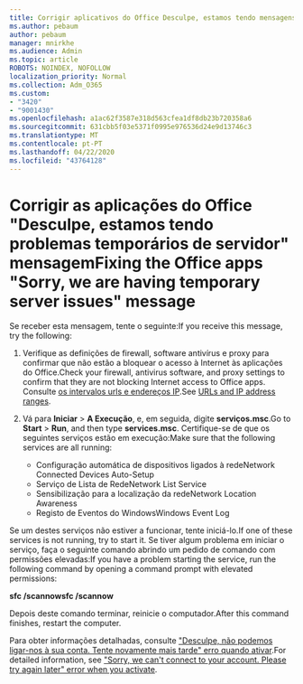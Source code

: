 ```yaml
---
title: Corrigir aplicativos do Office Desculpe, estamos tendo mensagens temporárias de problemas de servidor
ms.author: pebaum
author: pebaum
manager: mnirkhe
ms.audience: Admin
ms.topic: article
ROBOTS: NOINDEX, NOFOLLOW
localization_priority: Normal
ms.collection: Adm_O365
ms.custom:
- "3420"
- "9001430"
ms.openlocfilehash: a1ac62f3587e318d563cfea1df8db23b720358a6
ms.sourcegitcommit: 631cbb5f03e5371f0995e976536d24e9d13746c3
ms.translationtype: MT
ms.contentlocale: pt-PT
ms.lasthandoff: 04/22/2020
ms.locfileid: "43764128"
---
```

# <a name="fixing-the-office-apps-sorry-we-are-having-temporary-server-issues-message"></a><span data-ttu-id="271e7-102">Corrigir as aplicações do Office "Desculpe, estamos tendo problemas temporários de servidor" mensagem</span><span class="sxs-lookup"><span data-stu-id="271e7-102">Fixing the Office apps "Sorry, we are having temporary server issues" message</span></span>

<span data-ttu-id="271e7-103">Se receber esta mensagem, tente o seguinte:</span><span class="sxs-lookup"><span data-stu-id="271e7-103">If you receive this message, try the following:</span></span>

1. <span data-ttu-id="271e7-104">Verifique as definições de firewall, software antivírus e proxy para confirmar que não estão a bloquear o acesso à Internet às aplicações do Office.</span><span class="sxs-lookup"><span data-stu-id="271e7-104">Check your firewall, antivirus software, and proxy settings to confirm that they are not blocking Internet access to Office apps.</span></span> <span data-ttu-id="271e7-105">Consulte [os intervalos urls e endereços IP](https://docs.microsoft.com/office365/enterprise/urls-and-ip-address-ranges).</span><span class="sxs-lookup"><span data-stu-id="271e7-105">See [URLs and IP address ranges](https://docs.microsoft.com/office365/enterprise/urls-and-ip-address-ranges).</span></span>

2. <span data-ttu-id="271e7-106">Vá para **Iniciar** > **A Execução**, e, em seguida, digite **serviços.msc**.</span><span class="sxs-lookup"><span data-stu-id="271e7-106">Go to **Start** > **Run**, and then type **services.msc**.</span></span> <span data-ttu-id="271e7-107">Certifique-se de que os seguintes serviços estão em execução:</span><span class="sxs-lookup"><span data-stu-id="271e7-107">Make sure that the following services are all running:</span></span>
    - <span data-ttu-id="271e7-108">Configuração automática de dispositivos ligados à rede</span><span class="sxs-lookup"><span data-stu-id="271e7-108">Network Connected Devices Auto-Setup</span></span>
    - <span data-ttu-id="271e7-109">Serviço de Lista de Rede</span><span class="sxs-lookup"><span data-stu-id="271e7-109">Network List Service</span></span>
    - <span data-ttu-id="271e7-110">Sensibilização para a localização da rede</span><span class="sxs-lookup"><span data-stu-id="271e7-110">Network Location Awareness</span></span>
    - <span data-ttu-id="271e7-111">Registo de Eventos do Windows</span><span class="sxs-lookup"><span data-stu-id="271e7-111">Windows Event Log</span></span>

<span data-ttu-id="271e7-112">Se um destes serviços não estiver a funcionar, tente iniciá-lo.</span><span class="sxs-lookup"><span data-stu-id="271e7-112">If one of these services is not running, try to start it.</span></span> <span data-ttu-id="271e7-113">Se tiver algum problema em iniciar o serviço, faça o seguinte comando abrindo um pedido de comando com permissões elevadas:</span><span class="sxs-lookup"><span data-stu-id="271e7-113">If you have a problem starting the service, run the following command by opening a command prompt with elevated permissions:</span></span>

<span data-ttu-id="271e7-114">**sfc /scannow**</span><span class="sxs-lookup"><span data-stu-id="271e7-114">**sfc /scannow**</span></span>

<span data-ttu-id="271e7-115">Depois deste comando terminar, reinicie o computador.</span><span class="sxs-lookup"><span data-stu-id="271e7-115">After this command finishes, restart the computer.</span></span>

<span data-ttu-id="271e7-116">Para obter informações detalhadas, consulte ["Desculpe, não podemos ligar-nos à sua conta. Tente novamente mais tarde" erro quando ativar](https://docs.microsoft.com/office/troubleshoot/activation-installation/issue-when-activate-office-from-office-365).</span><span class="sxs-lookup"><span data-stu-id="271e7-116">For detailed information, see ["Sorry, we can't connect to your account. Please try again later" error when you activate](https://docs.microsoft.com/office/troubleshoot/activation-installation/issue-when-activate-office-from-office-365).</span></span>